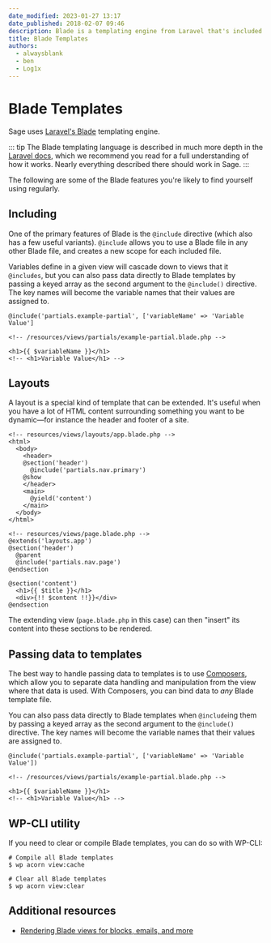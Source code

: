 ```yaml
---
date_modified: 2023-01-27 13:17
date_published: 2018-02-07 09:46
description: Blade is a templating engine from Laravel that's included in Acorn. It allows for template inheritance, sharing data across multiple views, and much more.
title: Blade Templates
authors:
  - alwaysblank
  - ben
  - Log1x
---
```


# Blade Templates

Sage uses [Laravel's Blade](https://laravel.com/docs/10.x/blade) templating engine.

::: tip
The Blade templating language is described in much more depth in the [Laravel docs](https://laravel.com/docs/10.x/blade), which we recommend you read for a full understanding of how it works. Nearly everything described there should work in Sage.
:::

The following are some of the Blade features you're likely to find yourself using regularly.

## Including

One of the primary features of Blade is the `@include` directive (which also has a few useful variants). `@include` allows you to use a Blade file in any other Blade file, and creates a new scope for each included file.

Variables define in a given view will cascade down to views that it `@includes`, but you can also pass data directly to Blade templates by passing a keyed array as the second argument to the `@include()` directive.
The key names will become the variable names that their values are assigned to.

```blade
@include('partials.example-partial', ['variableName' => 'Variable Value']

<!-- /resources/views/partials/example-partial.blade.php -->

<h1>{{ $variableName }}</h1>
<!-- <h1>Variable Value</h1> -->
```

## Layouts

A layout is a special kind of template that can be extended. It's useful when you have a lot of HTML content surrounding something you want to be dynamic—for instance the header and footer of a site.

```blade
<!-- resources/views/layouts/app.blade.php -->
<html>
  <body>
    <header>
    @section('header')
      @include('partials.nav.primary')
    @show
    </header>
    <main>
      @yield('content')
    </main>
  </body>
</html>

<!-- resources/views/page.blade.php -->
@extends('layouts.app')
@section('header')
  @parent
  @include('partials.nav.page')
@endsection

@section('content')
  <h1>{{ $title }}</h1>
  <div>{!! $content !!}}</div>
@endsection
```

The extending view (`page.blade.php` in this case) can then "insert" its content into these sections to be rendered.

## Passing data to templates

The best way to handle passing data to templates is to use [Composers](composers.md), which allow you to separate data handling and manipulation from the view where that data is used.
With Composers, you can bind data to _any_ Blade template file.

You can also pass data directly to Blade templates when `@include`ing them by passing a keyed array as the second argument to the `@include()` directive.
The key names will become the variable names that their values are assigned to.

```blade
@include('partials.example-partial', ['variableName' => 'Variable Value'])

<!-- /resources/views/partials/example-partial.blade.php -->

<h1>{{ $variableName }}</h1>
<!-- <h1>Variable Value</h1> -->
```

## WP-CLI utility

If you need to clear or compile Blade templates, you can do so with WP-CLI:

```shell
# Compile all Blade templates
$ wp acorn view:cache

# Clear all Blade templates
$ wp acorn view:clear
```

## Additional resources

* [Rendering Blade views for blocks, emails, and more](/acorn/docs/rendering-blade-views/)
